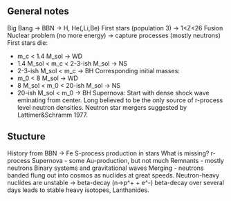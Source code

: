 General notes
--------------
Big Bang -> BBN -> H, He(,Li,Be)
First stars (population 3) -> 1<Z<26 Fusion
Nuclear problem (no more energy)
-> capture processes (mostly neutrons)
First stars die:
- m\_c < 1.4 M\_sol -> WD
- 1.4 M\_sol < m\_c < 2-3-ish M\_sol -> NS
- 2-3-ish M\_sol < m\_c -> BH
Corresponding initial masses:
- m\_0 < 8 M\_sol -> WD
- 8 M\_sol < m\_0 < 20-ish M\_sol -> NS
- 20-ish M\_sol < m\_0 -> BH
Supernova:
Start with dense shock wave eminating from center.
Long believed to be the only source of r-process level neutron densities.
Neutron star mergers suggested by Lattimer&Schramm 1977.

Stucture
---------
History from BBN -> Fe
S-process production in stars
What is missing? r-process
Supernova - some Au-production, but not much
Remnants - mostly neutrons
Binary systems and gravitational waves
Merging - neutrons banded flung out into cosmos as nuclides at great speeds.
Neutron-heavy nuclides are unstable -> beta-decay (n->p^+ + e^-)
beta-decay over several days leads to stable heavy isotopes, Lanthanides.
